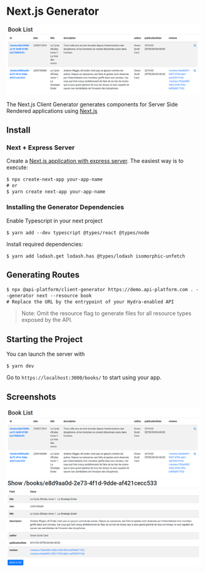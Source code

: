# Next.js Generator

![List screenshot](images/nextjs/client-generator-nextjs-list.png)

The Next.js Client Generator generates components for Server Side Rendered applications using [Next.js](https://zeit.co/blog/next)

## Install

### Next + Express Server

Create a [Next.js application with express server](https://github.com/zeit/next.js/tree/canary/examples/custom-server-express). The easiest way is to execute:  

    $ npx create-next-app your-app-name
    # or
    $ yarn create next-app your-app-name

### Installing the Generator Dependencies

Enable Typescript in your next project

    $ yarn add --dev typescript @types/react @types/node

Install required dependencies:

    $ yarn add lodash.get lodash.has @types/lodash isomorphic-unfetch

## Generating Routes

    $ npx @api-platform/client-generator https://demo.api-platform.com . --generator next --resource book
    # Replace the URL by the entrypoint of your Hydra-enabled API

> Note: Omit the resource flag to generate files for all resource types exposed by the API.

## Starting the Project

You can launch the server with 

    $ yarn dev

Go to `https://localhost:3000/books/` to start using your app.

## Screenshots

![List](images/nextjs/client-generator-nextjs-list.png)  
![Show](images/nextjs/client-generator-nextjs-show.png)
